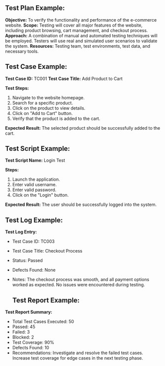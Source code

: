 ## Test Plan Example:

**Objective:** To verify the functionality and performance of the e-commerce website.
**Scope:** Testing will cover all major features of the website, including product browsing, cart management, and checkout process.
**Approach:** A combination of manual and automated testing techniques will be employed. Testers will use real and simulated user scenarios to validate the system.
**Resources:** Testing team, test environments, test data, and necessary tools.

## Test Case Example:

**Test Case ID:** TC001
**Test Case Title:** Add Product to Cart

**Test Steps:**
1. Navigate to the website homepage.
2. Search for a specific product.
3. Click on the product to view details.
4. Click on "Add to Cart" button.
5. Verify that the product is added to the cart.

**Expected Result:** The selected product should be successfully added to the cart.

## Test Script Example:

**Test Script Name:** Login Test

**Steps:**
1. Launch the application.
2. Enter valid username.
3. Enter valid password.
4. Click on the "Login" button.

**Expected Result:** The user should be successfully logged into the system.

## Test Log Example:

**Test Log Entry:**
- Test Case ID: TC003
- Test Case Title: Checkout Process
- Status: Passed
- Defects Found: None
- Notes: The checkout process was smooth, and all payment options worked as expected. No issues were encountered during testing.

  ## Test Report Example:

**Test Report Summary:**
- Total Test Cases Executed: 50
- Passed: 45
- Failed: 3
- Blocked: 2
- Test Coverage: 90%
- Defects Found: 10
- Recommendations: Investigate and resolve the failed test cases. Increase test coverage for edge cases in the next testing phase.
